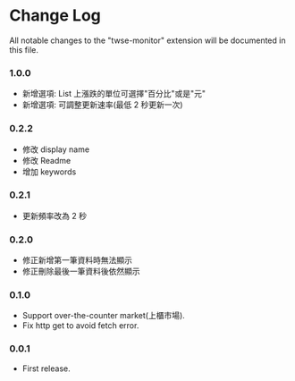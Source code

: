 # Change Log

All notable changes to the "twse-monitor" extension will be documented in this file.

### 1.0.0

- 新增選項: List 上漲跌的單位可選擇"百分比"或是"元"
- 新增選項: 可調整更新速率(最低 2 秒更新一次)

### 0.2.2

- 修改 display name
- 修改 Readme
- 增加 keywords

### 0.2.1

- 更新頻率改為 2 秒

### 0.2.0

- 修正新增第一筆資料時無法顯示
- 修正刪除最後一筆資料後依然顯示

### 0.1.0

- Support over-the-counter market(上櫃市場).
- Fix http get to avoid fetch error.

### 0.0.1

- First release.
